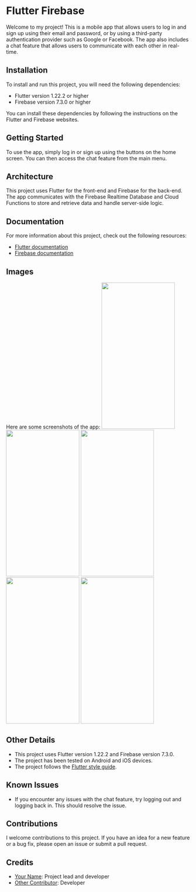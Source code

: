 # Flutter Firebase

Welcome to my project! This is a mobile app that allows users to log in and sign up using their email and password, or by using a third-party authentication provider such as Google or Facebook. The app also includes a chat feature that allows users to communicate with each other in real-time.

## Installation

To install and run this project, you will need the following dependencies:

- Flutter version 1.22.2 or higher
- Firebase version 7.3.0 or higher

You can install these dependencies by following the instructions on the Flutter and Firebase websites.

## Getting Started

To use the app, simply log in or sign up using the buttons on the home screen. You can then access the chat feature from the main menu.

## Architecture

This project uses Flutter for the front-end and Firebase for the back-end. The app communicates with the Firebase Realtime Database and Cloud Functions to store and retrieve data and handle server-side logic.

## Documentation

For more information about this project, check out the following resources:

- [Flutter documentation](https://flutter.dev/docs)
- [Firebase documentation](https://firebase.google.com/docs)


## Images

Here are some screenshots of the app:
<img src="https://user-images.githubusercontent.com/106225281/209723159-fa3a5391-1d62-4ce7-900f-4e53e7347b44.jpeg" width="200" height="400">
<img src="https://user-images.githubusercontent.com/106225281/209723194-be81baba-5201-4cbb-9380-ded8d0351114.jpeg" width="200" height="400">
<img src="https://user-images.githubusercontent.com/106225281/209723159-fa3a5391-1d62-4ce7-900f-4e53e7347b44.jpeg" width="200" height="400">
<img src="https://user-images.githubusercontent.com/106225281/209723159-fa3a5391-1d62-4ce7-900f-4e53e7347b44.jpeg" width="200" height="400">
<img src="https://user-images.githubusercontent.com/106225281/209723159-fa3a5391-1d62-4ce7-900f-4e53e7347b44.jpeg" width="200" height="400">





## Other Details

- This project uses Flutter version 1.22.2 and Firebase version 7.3.0.
- The project has been tested on Android and iOS devices.
- The project follows the [Flutter style guide](https://flutter.dev/docs/development/tools/styleguide).

## Known Issues

- If you encounter any issues with the chat feature, try logging out and logging back in. This should resolve the issue.

## Contributions

I welcome contributions to this project. If you have an idea for a new feature or a bug fix, please open an issue or submit a pull request.

## Credits

- [Your Name](https://www.example.com): Project lead and developer
- [Other Contributor](https://www.example.com): Developer
